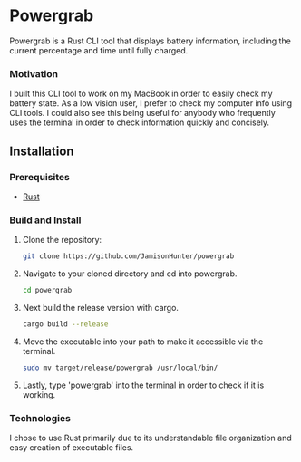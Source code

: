# Powergrab

Powergrab is a Rust CLI tool that displays battery information, including the current percentage and time until fully charged.

### Motivation

I built this CLI tool to work on my MacBook in order to easily check my battery state. As a low vision user, I prefer to check my computer info using CLI tools. I could also see this being useful for anybody who frequently uses the terminal in order to check information quickly and concisely. 

## Installation

### Prerequisites

- [Rust](https://www.rust-lang.org/tools/install)

### Build and Install

1. Clone the repository:
   ```bash
   git clone https://github.com/JamisonHunter/powergrab

2. Navigate to your cloned directory and cd into powergrab.
    ```bash
    cd powergrab

3. Next build the release version with cargo.
    ```bash
    cargo build --release

4. Move the executable into your path to make it accessible via the terminal.
    ```bash
    sudo mv target/release/powergrab /usr/local/bin/

5. Lastly, type 'powergrab' into the terminal in order to check if it is working. 

### Technologies 

I chose to use Rust primarily due to its understandable file organization and easy creation of executable files. 